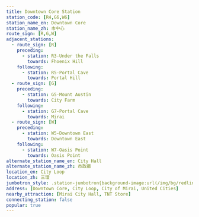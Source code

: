 ```yaml
---
title: Downtown Core Station
station_code: [R4,G6,W6]
station_name_en: Downtown Core
station_name_zh: 市中心
route_sign: [R,G,W]
adjacent_stations:
  - route_sign: [R]
    preceding:
      - station: R3-Under the Falls
        towards: Fhoenix Hill
    following:
      - station: R5-Portal Cave
        towards: Portal Hill
  - route_sign: [G]
    preceding:
      - station: G5-Mount Austin
        towards: City Farm
    following:
      - station: G7-Portal Cave
        towards: Mirai
  - route_sign: [W]
    preceding:
      - station: W5-Downtown East
        towards: Downtown East
    following:
      - station: W7-Oasis Point
        towards: Oasis Point
alternate_station_name_en: City Hall
alternate_station_name_zh: 市政廳
location_en: City Loop
location_zh: 三環
jumbotron_style: .station-jumbotron{background-image:url(/img/bg/redline.png),url(/img/bg/greenline.png),url(/img/bg/waterfallline.png);background-repeat:no-repeat;background-size:100% 10px;background-position:0 100px,0 130px,0 160px}
address: [Downtown Core, City Loop, City of Mirai, United Cities]
nearby_attraction: [Mirai City Hall, TNT Store]
connecting_station: false
popular: true
---
```


